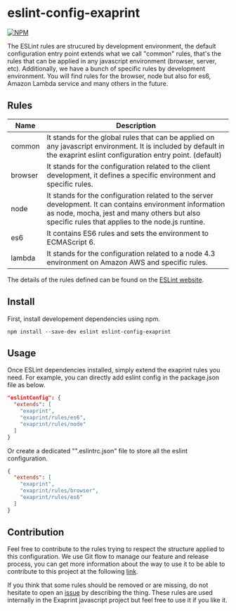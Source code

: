 # eslint-config-exaprint

[![NPM](https://nodei.co/npm/eslint-config-exaprint.png?downloads=true&downloadRank=true&stars=true)](https://www.npmjs.com/package/eslint-config-exaprint)

The ESLint rules are strucured by development environment, the default configuration entry point extends what we call "common" rules, that's the rules that can be applied in any javascript environment (browser, server, etc). Additionally, we have a bunch of specific rules by development environment. You will find rules for the browser, node but also for es6, Amazon Lambda service and many others in the future.

## Rules

| Name  | Description      |
|---------------------|-----------------------------------------------|
| common | It stands for the global rules that can be applied on any javascript environment. It is included by default in the exaprint eslint configuration entry point. (default) |
| browser | It stands for the configuration related to the client development, it defines a specific environment and specific rules. |
| node | It stands for the configuration related to the server development. It can contains environment information as node, mocha, jest and many others but also specific rules that applies to the node.js runtine. |
| es6 | It contains ES6 rules and sets the environment to ECMAScript 6. |
| lambda | It stands for the configuration related to a node 4.3 environment on Amazon AWS and specific rules. |

The details of the rules defined can be found on the [ESLint website](http://eslint.org/docs/rules/).


## Install

First, install developement dependencies using npm.

```shell
npm install --save-dev eslint eslint-config-exaprint
```
## Usage

Once ESLint dependencies installed, simply extend the exaprint rules you need. For example, you can directly add eslint config in the package.json file as below.

```json
"eslintConfig": {
  "extends": [
    "exaprint",
    "exaprint/rules/es6",
    "exaprint/rules/node"
  ]
}
```

Or create a dedicated "".eslintrc.json" file to store all the eslint configuration.

```json
{
  "extends": [
    "exaprint",
    "exaprint/rules/browser",
    "exaprint/rules/es6"
  ]
}
```

## Contribution

Feel free to contribute to the rules trying to respect the structure applied to this configuration. We use Git flow to manage our feature and release process, you can get more information about the way to use it to be able to contribute to this project at the following [link](http://danielkummer.github.io/git-flow-cheatsheet/).

If you think that some rules should be removed or are missing, do not hesitate to open an [issue](https://github.com/exaprint/eslint-config-exaprint/issues) by describing the thing.
These rules are used internally in the Exaprint javascript project but feel free to use it if you like it.
